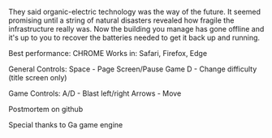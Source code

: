 They said organic-electric technology was the way of the future. It seemed promising until a string of natural disasters revealed how fragile the infrastructure really was. Now the building you manage has gone offline and it's up to you to recover the batteries needed to get it back up and running.

Best performance: CHROME
Works in: Safari, Firefox, Edge

General Controls:
Space - Page Screen/Pause Game
D - Change difficulty (title screen only)

Game Controls:
A/D - Blast left/right
Arrows - Move

Postmortem on github

Special thanks to Ga game engine